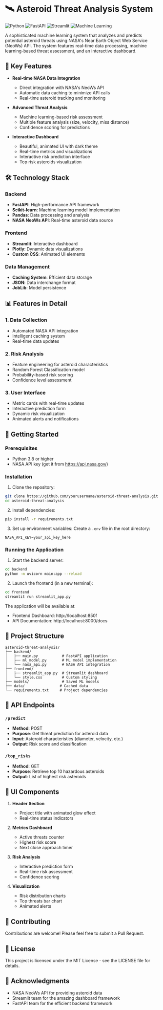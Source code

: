 # 🛰 Asteroid Threat Analysis System

![Python](https://img.shields.io/badge/Python-3.8+-blue.svg)
![FastAPI](https://img.shields.io/badge/FastAPI-0.104.1-green.svg)
![Streamlit](https://img.shields.io/badge/Streamlit-1.28.2-red.svg)
![Machine Learning](https://img.shields.io/badge/ML-Scikit--learn-orange.svg)

A sophisticated machine learning system that analyzes and predicts potential asteroid threats using NASA's Near Earth Object Web Service (NeoWs) API. The system features real-time data processing, machine learning-based threat assessment, and an interactive dashboard.

## 🌟 Key Features

- **Real-time NASA Data Integration**
  - Direct integration with NASA's NeoWs API
  - Automatic data caching to minimize API calls
  - Real-time asteroid tracking and monitoring

- **Advanced Threat Analysis**
  - Machine learning-based risk assessment
  - Multiple feature analysis (size, velocity, miss distance)
  - Confidence scoring for predictions

- **Interactive Dashboard**
  - Beautiful, animated UI with dark theme
  - Real-time metrics and visualizations
  - Interactive risk prediction interface
  - Top risk asteroids visualization

## 🛠️ Technology Stack

### Backend
- **FastAPI**: High-performance API framework
- **Scikit-learn**: Machine learning model implementation
- **Pandas**: Data processing and analysis
- **NASA NeoWs API**: Real-time asteroid data source

### Frontend
- **Streamlit**: Interactive dashboard
- **Plotly**: Dynamic data visualizations
- **Custom CSS**: Animated UI elements

### Data Management
- **Caching System**: Efficient data storage
- **JSON**: Data interchange format
- **JobLib**: Model persistence

## 📊 Features in Detail

### 1. Data Collection
- Automated NASA API integration
- Intelligent caching system
- Real-time data updates

### 2. Risk Analysis
- Feature engineering for asteroid characteristics
- Random Forest Classification model
- Probability-based risk scoring
- Confidence level assessment

### 3. User Interface
- Metric cards with real-time updates
- Interactive prediction form
- Dynamic risk visualization
- Animated alerts and notifications

## 🚀 Getting Started

### Prerequisites
- Python 3.8 or higher
- NASA API key (get it from https://api.nasa.gov/)

### Installation

1. Clone the repository:
```bash
git clone https://github.com/yourusername/asteroid-threat-analysis.git
cd asteroid-threat-analysis
```

2. Install dependencies:
```bash
pip install -r requirements.txt
```

3. Set up environment variables:
Create a `.env` file in the root directory:
```env
NASA_API_KEY=your_api_key_here
```

### Running the Application

1. Start the backend server:
```bash
cd backend
python -m uvicorn main:app --reload
```

2. Launch the frontend (in a new terminal):
```bash
cd frontend
streamlit run streamlit_app.py
```

The application will be available at:
- Frontend Dashboard: http://localhost:8501
- API Documentation: http://localhost:8000/docs

## 📁 Project Structure

```
asteroid-threat-analysis/
├── backend/
│   ├── main.py           # FastAPI application
│   ├── ml_model.py       # ML model implementation
│   └── nasa_api.py       # NASA API integration
├── frontend/
│   ├── streamlit_app.py  # Streamlit dashboard
│   └── style.css         # Custom styling
├── models/               # Saved ML models
├── data/                # Cached data
└── requirements.txt     # Project dependencies
```

## 🔧 API Endpoints

### `/predict`
- **Method**: POST
- **Purpose**: Get threat prediction for asteroid data
- **Input**: Asteroid characteristics (diameter, velocity, etc.)
- **Output**: Risk score and classification

### `/top_risks`
- **Method**: GET
- **Purpose**: Retrieve top 10 hazardous asteroids
- **Output**: List of highest risk asteroids

## 🎨 UI Components

1. **Header Section**
   - Project title with animated glow effect
   - Real-time status indicators

2. **Metrics Dashboard**
   - Active threats counter
   - Highest risk score
   - Next close approach timer

3. **Risk Analysis**
   - Interactive prediction form
   - Real-time risk assessment
   - Confidence scoring

4. **Visualization**
   - Risk distribution charts
   - Top threats bar chart
   - Animated alerts

## 🤝 Contributing

Contributions are welcome! Please feel free to submit a Pull Request.

## 📝 License

This project is licensed under the MIT License - see the LICENSE file for details.

## 🙏 Acknowledgments

- NASA NeoWs API for providing asteroid data
- Streamlit team for the amazing dashboard framework
- FastAPI team for the efficient backend framework
